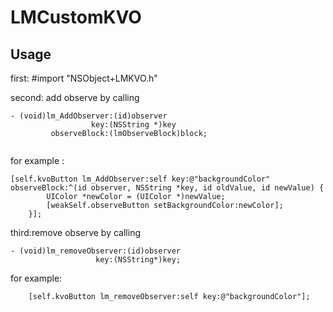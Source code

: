 # LMCustomKVO


## Usage

first: #import "NSObject+LMKVO.h"

second: add observe by calling 

```
- (void)lm_AddObserver:(id)observer
                  key:(NSString *)key
         observeBlock:(lmObserveBlock)block;
         
```
for example :

```
[self.kvoButton lm_AddObserver:self key:@"backgroundColor" observeBlock:^(id observer, NSString *key, id oldValue, id newValue) {
        UIColor *newColor = (UIColor *)newValue;
        [weakSelf.observeButton setBackgroundColor:newColor];
    }];
```

third:remove observe by calling

```
- (void)lm_removeObserver:(id)observer
                   key:(NSString*)key;
```

for example:

```
    [self.kvoButton lm_removeObserver:self key:@"backgroundColor"];
```
